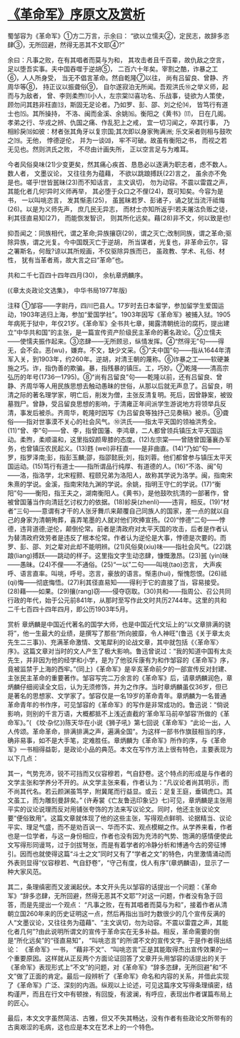 # [《革命军》序原文及赏析](https://www.vrrw.net/wx/14282.html)

蜀邹容为《革命军》①方二万言，示余曰： “欲以立懦夫②，定民志，故辞多恣肆③，无所回避，然得无恶其不文耶④?”

余曰：凡事之败，在有其唱者而莫与为和， 其攻击者且千百辈，故仇敌之空言，足以堕吾实事。夫中国吞噬于逆胡⑤， 二百六十年矣。宰割之酷，诈暴之工⑥，人人所身受， 当无不倡言革命。然自乾隆⑦以往， 尚有吕留良、曾静、齐周华等⑧， 持正议以振聋俗⑨， 自尔遂寂泊无所闻。吾观洪氏⑩之举义师，起而与为敌者， 曾、李则柔煦⑾小人，左宗棠⑿喜功名、乐战事，徒欲为人策使，顾勿问其韪非枉直⒀，斯固无足论者。乃如罗、彭、邵、刘之伦⒁， 皆笃行有道士也⒂。其所操持， 不洛、闽而金溪、余姚⒃。衡阳之《黄书》⒄， 日在几阁。孝弟之行、华戎之辨、仇国之痛、作乱犯上之戒， 宜一切习闻之，卒其行事， 乃相紾戾⒅如彼：材者张其角牙以复宗国;其次即以身家殉满洲; 乐文采者则相与鼓吹之⒆。无他， 悖德逆伦， 并为一谈⒇， 牢不可破。故虽有衡阳之书， 而视之若无见也。然则洪氏之败， 不尽由计画失所， 正以空言足与为难耳。

今者风俗臭味(21)少变更矣，然其痛心疾首、恳恳必以逐满为职志者，虑不数人。数人者， 文墨议论， 又往往务为蕴藉， 不欲以跳踉搏跃(22)言之， 虽余亦不免是也。嗟乎!世皆嚚昧(23)而不知话言， 主文讽切， 勿为动容。不震以雷霆之声， 其能化者几何!异时义师再举， 其必堕于众口之不俚(24)，既可知矣。今容为是书， 一以叫咷恣言， 发其惭恚(25)， 虽嚚昧若罗、彭诸子，诵之犹当流汗祗悔(26)。以是为义师先声， 庶几民无异志， 而材士亦知所返乎!若夫屠沽负贩之徒， 利其径直易知(27)， 而能恢发智识， 则其所化远矣。藉(28)非不文，何以致是也!

抑吾闻之：同族相代，谓之革命;异族攘窃(29)，谓之灭亡;改制同族，谓之革命;驱除异族，谓之光复。今中国既灭亡于逆胡， 所当谋者，光复也，非革命云尔，容之署斯名，何哉?谅以其所规画，不仅驱除异族而已， 虽政教、学术、礼俗、材性， 犹有当革者焉，故大言之曰“革命”也。

共和二千七百四十四年四月(30)， 余杭章炳麟序。

(《章太炎政论文选集》， 中华书局1977年版)



注释 ①邹容——字尉丹，四川巴县人。17岁时去日本留学，参加留学生爱国运动，1903年逃归上海，参加“爱国学社”。1903年因写《革命军》被捕入狱。1905年病死于狱中，年仅21岁。《革命军》全书共七章，揭露清朝统治的腐朽，提出建立“中华共和国”的主张，是一篇宣传资产阶级民主革命的著名政论。②立懦夫——使懦夫振作起来。③恣肆——无所顾忌，纵情发挥。④“然得无”句——得无，会不会。恶(wu)，嫌弃。不文，缺少文采。⑤“夫中国”句——指从1644年清军入关，到1903年，约260年。逆胡，对清王朝的蔑称。⑥诈暴之工——软硬兼施之巧。诈，指伪善的欺骗。暴，指残暴的镇压。工，巧妙。⑦乾隆——清高宗弘历的年号(1736—1795)。⑧“尚有吕留良”句——乾隆以前，还有吕留良、曾静、齐周华等人用民族思想去触动愚昧的世俗，从那以后就无声息了。吕留良，明清之际的著名理学家，明亡后，削发为僧，主张反清复明。死后，因曾静案，被毁墓戮尸。曾静，受吕留良思想的影响，于清雍正年间派学生游说地方将领举兵反清，事发后被杀。齐周华，乾隆时因写《为吕留良等独抒己见奏稿》被杀。⑨聋俗——指对世事漠不关心的社会风气。⑩洪氏——指太平天国的领袖洪秀全。(11)“曾、李”句——曾、李，指曾国藩、李鸿章，二人都曾领兵镇压太平天国运动。柔煦，柔顺温和，这里指奴颜卑膝的态度。(12)左宗棠——曾随曾国藩襄办军务，也曾镇压农民起义。(13)韪 (wei)非枉直——是非曲直。(14)“乃如”句——罗，指罗泽南;彭，指彭玉麟;邵，指邵懿辰;刘，指刘蓉。他们都曾参与镇压太平天国运动。(15)笃行有道士——指所谓品行纯厚、有道德的人。(16)“不洛、闽”句——洛，指洛学，北宋程颢、程颐兄弟为洛阳人，故称其学说为洛学。闽，指南宋朱熹的学说。金溪，指南宋陆九渊的学说。余姚，指明王守仁的学说。(17)“衡阳”句——衡阳，指王夫之，湖南衡阳人。《黄书》，是他鼓吹抗清的一部著作，曾被曾国藩当作向清廷乞讨权力的依据。(18)紾戾(zhenli)——违背，相反。(19)“材者”三句——意谓有才干的人张牙舞爪来颠覆自己同族人的国家，差一点的就以自己的身家为清朝殉葬，喜弄笔墨的人就对他们吹捧宣扬。(20)“悖德”二句——悖德，违背道德;逆伦，颠倒伦常。前者是清政府对太平天国的攻击，后者是作者认为替清政府效劳者是违反了根本伦常。作者认为逆伦是大事，悖德是次要的。而罗、彭、邵、刘之辈对此却不能明辨。(21)风俗臭(xiu)味——指社会风气。(22)跳踉(liang)搏跃——跳动的样子。这里指文字生动恣肆，慷慨激昂。(23)嚚 (yin)昧——愚昧。(24)不俚——不通俗。(25)“一以”二句——叫咷(tao)恣言， 大声疾呼、语言直率。叫咷，呼号。恣言，豪放的语言。惭恚(hui)，惭愧怨恨。(26)祗(qi)悔——彻底悔悟。(27)利其径直易知——得利于它的直接了当，容易接受。(28)藉——如果。(29)攘(rang)窃——侵夺窃取。(30)共和——指周公、召公共同行政的年代，始于公元前841年，从那时至写作此文时共历2744年。这里的共和二千七百四十四年四月，即公历1903年5月。

赏析 章炳麟是中国近代著名的国学大师，也是中国近代文坛上的“以文章排满的骁将”，他一生最大的业绩，是撰写了那些“所向披靡，令人神旺”(鲁迅《关于章太炎先生二三事》)、充满革命激情、文笔犀利的论战文章，其中就包括《〈革命军〉序》。这篇文章对当时的文人产生了极大影响。鲁迅曾说过：“我的知道中国有太炎先生，并非因为他的经学和小学，是为了他驳斥康有为和作邹容的《革命军》序，竟被监禁于上海的西牢。”(同上)《革命军》是辛亥革命前夕的一部宣传反对封建、主张民主革命的重要著作。邹容写完二万余言的《革命军》后，请章炳麟润色，章炳麟仔细阅读全文后，认为无须修饰，并为之作序。当时章炳麟虽仅36岁，但已是著名的思想家、文学家了。邹容仅是一名19岁的革命青年。章炳麟为一名普通革命青年的书作序，可见邹容的《革命军》的写作是非常成功的。鲁迅说：“倘说影响，则别的千言万语，大概都抵不上浅近直截的‘革命军马前卒邹容’所做的《革命军》。”( 《坟·杂忆》)陈天华在小说《狮子吼》第七回说《革命军》“此论一出，人人传颂。革命革命，排满排满之声，遍满全国”。为这样一部书作旗鼓相当的序，确非易事，如不是大手笔，定难胜任。章炳麟为《革命军》所作的序，与《革命军》一书相得益彰，是政论小品的典范。本文在写作方法上很有特色，主要表现为以下几点：

其一，气势充沛，锐不可挡而又仪容穆若，气自舒卷。这个特点的形成是与作者的文学主张和学养分不开的。从文学主张来看，作者认为：“凡议论者尚其明示，而不尚其代名。若云颜渊虽笃学，附冀尾而行益显。或云：足复王庭，垂铒虎口。其文虽工，而为雕刻曼辞矣。” (许寿裳《亡友鲁迅印象记》七)可见，章炳麟是主张用平实的议论说理而反对用铺张夸饰的方法来写议论文。同时，他还主张议论文要“便俗致用”。这篇文章就体现了他的这些主张，写得观点鲜明、论据精当、议论平实、理足气盛，而不是劝百讽一、华而不实、观点模糊之作。从学养来看，作者也是一位学者，与这一身份相应，作者也没有因为充沛的气势、饱满的感情便使此文写得形同谩骂，过于剑拔弩张，而是有着学者的冷静分析和博通今古的旁征博引。因而也就使得这篇“斗士之文”同时又有了“学者之文”的特色，内里激情涌动而外表则显得“仪容穆若、气自舒卷”，“守己有度，伐人有序”(章炳麟语)，显示了一种大家风范。

其二，条理缜密而又波澜起伏。本文开头先以邹容的话提出一个问题：《革命军》“辞多恣肆，无所回避，然得无恶其不文耶”?对这一问题，作者没有急于回答，而是先提出一个观点： “凡事之败，在有其唱者而莫与为和”，接着作者从清朝立国260年来的历史证明这一点，然后再指出当时为数很少的几个宣传反满的人“文墨议论，又往往务为蕴藉”、“主文讽切，勿为动容。不震以雷霆之声，其能化者几何”?由此说明所谓文的宣传于革命实在无多补益。相反，革命需要的倒是“所化远矣”的“径直易知”， “叫咷恣言”的所谓不文的宣传文字。于是作者得出结论： 《革命军》一书， “藉非不文”、“叫咷恣言”正是其能取得杰出宣传效果的一个重要原因。这样就从正反两个方面论证回答了文章开头用邹容的话提出的关于《革命军》表现形式上“不文”的问题，对《革命军》“辞多恣肆，无所回避”和“不文”做了正面的肯定。最后一段辨析了《革命军》命名和内容的关系，并借此实现了《革命军》广泛、深刻的内涵。纵观以上论述，可见这篇序文写得条理缜密，结构谨严，而且在行文中有顿挫，有回旋，有波澜，有呼应，表现出作者谋篇布局上的匠心。

最后，本文文字虽然简洁、古雅，但又不失其畅达，没有作者有些政论文所带有的古奥艰涩的毛病，这也应是本文在艺术上的一个特色。

